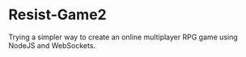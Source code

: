 # Resist-Game2

Trying a simpler way to create an online multiplayer RPG game using NodeJS and WebSockets.